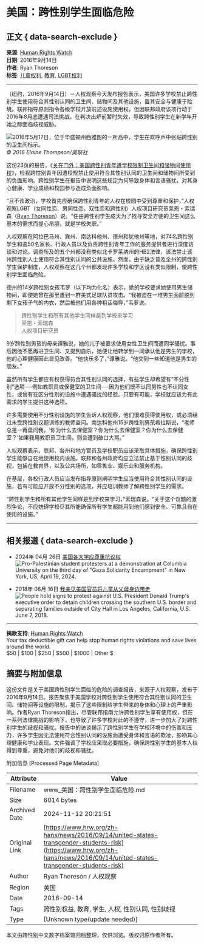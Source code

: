 # 美国：跨性别学生面临危险

## 正文 { data-search-exclude }


**来源**: [Human Rights Watch](https://www.hrw.org/united-states)  
**日期**: 2016年9月14日  
**作者**: Ryan Thoreson  
**标签**: [儿童权利](https://www.hrw.org/topic/childrens-rights), [教育](https://www.hrw.org/topic/childrens-rights/education), [LGBT权利](https://www.hrw.org/topic/lgbtquanli)

---

（纽约，2016年9月14日）－人权观察今天发布报告表示，美国许多学校禁止跨性别学生使用符合其性别认同的卫生间、储物间及其他设施，置其安全与健康于险境。联邦指导原则指令各级学校开放前述设施使用权，但因联邦政府该项行动于2016年8月底遭遇司法挑战，在判决出炉前暂时失效，导致跨性别学生在新学年开始之际面临歧视威胁。

![2016年5月17日，位于华盛顿州西雅图的一所高中，学生在欢呼声中张贴跨性别的卫生间标示。](https://www.hrw.org/sites/default/files/styles/embed_xxl/public/multimedia_images_2016/2016-09-lgbt-transyouth-cover.jpg?itok=7xRbJGbl)  
*© 2016 Elaine Thompson/美联社*

这份23页的报告，《[关在门外：美国跨性别青年遭学校限制卫生间和储物间使用权](https://www.hrw.org/node/293755/)》，检视跨性别青年因遭校规禁止使用符合其性别认同的卫生间和储物间所受到的负面影响。跨性别学生在报告中说明这些规定为何导致身体和言语骚扰，对其身心健康、学业成绩和校园参与造成负面影响。

“且不谈政治，学校首先应确保跨性别青年的人权在校园中受到尊重和保护，”人权观察LGBT（女同性恋、男同性恋、双性恋和跨性别）人权项目研究员莱恩・索瑞森（[Ryan Thoreson](https://www.hrw.org/about/people/ryan-thoreson)）说。“任由跨性别学生成天为了找寻安全方便的卫生间这么基本的需求而提心吊胆，就是学校失职。”

人权观察在阿拉巴马州、宾州、南达科他州、德州和犹他州等地，对74名跨性别学生和逾50名家长、行政人员以及负责跨性别青年工作的服务提供者进行深度访谈和讨论。调查所及的五个州都没有类似北卡罗莱纳州的HB2法律，该法禁止该州跨性别人士使用符合其性别认同的公共设施。然而，由于缺乏普及全州的跨性别学生保护制度，人权观察在这几个州都发现许多学校和学区设有类似限制，使跨性别学生面临危险。

德州的14岁跨性别女孩韦萝（以下均为化名）表示，她的学校要求她使用男生储物间，即使她曾在那里遭到一群美式足球队员攻击。“我被迫在一堆男生面前脱到剩下女孩子气的内衣，然后被他们用各种粗话侮辱，”韦萝说。

> 跨性别学生和所有其他学生同样是到学校来学习  
> 莱恩・索瑞森  
> 人权项目研究员

9岁跨性别男孩的母亲谭雅说，她的儿子被要求使用女性卫生间而遭同学骚扰。事后因他不愿再进卫生间、又提到自杀，她便让他转学到一间承认他是男生的学校，他的心理健康因此显见改善。“他快乐多了，”谭雅说。“他交到一些知道他是男生的朋友。”

虽然所有学生都应有权获得符合其性别认同的选择，有些学生却希望有“不分性别”选项──例如教职员或保健室的卫生间──因为他们既不认同男性也不认同女性，或曾有在区分性别的设施中遭遇骚扰的经验。只要有可能，学校就应该为有此需求的学生提供这种选项。

许多需要使用不分性别设施的学生告诉人权观察，他们很难获得使用权，或必须经过未受跨性别议题训练的教师查问。南达科他州15岁跨性别男孩希拉斯说，“老师总是一再盘问我，‘你为什么去保健室？你为什么去保健室？你为什么去保健室？’如果我用教职员卫生间，则会遭到破口大骂。”

人权观察表示，联邦、各州和地方官员及学校职员应该采取具体措施，确保跨性别学生能够自在地使用校内设施。联邦和各州政府均应立法禁止基于性别认同的歧视，包括在教育界，以及公共场所，如零售业、娱乐业和服务机构。

在基层，各校行政人员应当发布指导原则阐明学生应当使用符合其性别认同的设施，若有可能应开放不分性别的选项，并应培训教师了解跨性别学生的需求。

“跨性别学生和所有其他学生同样是到学校来学习，”索瑞森说。“关于这个议题的激烈争论，不应妨碍学校尽其所能确保所有学生都能用到他们感到安全、可靠且自在使用的设施。”

--- 

## 相关报道 { data-search-exclude }

- 2024年 04月 26日 [美国各大学应尊重抗议权](https://www.hrw.org/news/2024/04/26/us-universities-should-respect-right-protest)  
![Pro-Palestinian student protesters at a demonstration at Columbia University on the third day of "Gaza Solidarity Encampment" in New York, US, April 19, 2024.](https://www.hrw.org/sites/default/files/styles/square/public/media_2024/04/202404usp_usa_columbia_student_protest.jpg?h=f9c58064&itok=f8kUjAel)

- 2018年 06月 16日 [我亲见美国官员将儿童从父母身边带走](https://www.hrw.org/news/2018/06/16/319190)  
![People hold signs to protest against U.S. President Donald Trump's executive order to detain children crossing the southern U.S. border and separating families outside of City Hall in Los Angeles, California, U.S. June 7, 2018.](https://www.hrw.org/sites/default/files/styles/square/public/multimedia_images_2018/201806us_immigration_familyseparation.jpg?itok=knXjVbhh)

--- 

**捐款支持**: [Human Rights Watch](https://donate.hrw.org/page/107245/donate/1?ea.tracking.id=EP2022EVpgdonate&promo_id=1000)  
Your tax deductible gift can help stop human rights violations and save lives around the world.  
$50 | $100 | $250 | $500 | $1000 | Other $

## 摘要与附加信息

<!-- tcd_abstract -->
这份文件是关于美国跨性别学生面临的危险的调查报告，来源于人权观察，发布于2016年9月14日。报告聚焦于美国学校对跨性别学生使用符合其性别认同的卫生间、储物间等设施的限制，揭示了这些限制给学生带来的身体和心理上的严重影响。作者Ryan Thoreson指出，尽管联邦指南允许跨性别学生享有使用权，但在一系列法律挑战的影响下，也导致了许多学校对此的不遵守，进一步加大了对跨性别学生的歧视和骚扰。报告中的访谈揭示了跨性别学生在学校环境中的伤害和压力，许多学生因无法使用符合性别认同的设施而遭受身体和言语的欺凌，影响其心理健康和学业表现。文件强调了学校应采取必要措施，确保跨性别学生的基本人权得到尊重，避免对他们的歧视和骚扰。
<!-- tcd_abstract_end -->

附加信息 [Processed Page Metadata]

| Attribute       | Value                                  |
|-----------------|----------------------------------------|
| Filename        | www_美国：跨性别学生面临危险.md                             |
| Size            | 6014 bytes                           |
| Archived Date   | 2024-11-12 20:21:51                             |
| Original Link   | [https://www.hrw.org/zh-hans/news/2016/09/14/united-states-transgender-students-risk](https://www.hrw.org/zh-hans/news/2016/09/14/united-states-transgender-students-risk)                       |
| Author          | Ryan Thoreson / 人权观察                               |
| Region          | 美国                               |
| Date            | 2016-09-14                                 |
| Tags            | 跨性别权益, 教育, 学生, 人权, 性别认同, 性别歧视                                 |
| Type            | [Unknown type(update needed)]                                 |
<!-- tcd_table_end -->

本文由跨性别中文数字档案馆归档整理，仅供浏览。版权归原作者所有。
